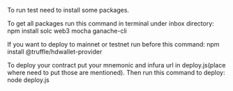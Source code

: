 To run test need to install some packages.

To get all packages run this command in terminal under inbox directory:
npm install solc web3 mocha ganache-cli

If you want to deploy to mainnet or testnet run before this command:
npm install @truffle/hdwallet-provider

To deploy your contract put your mnemonic and infura url in deploy.js(place where need to put those are mentioned).
Then run this command to deploy:
node deploy.js